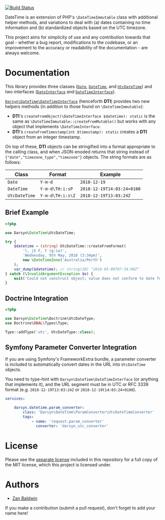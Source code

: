 [![Build Status](https://travis-ci.org/darsyn/datetime.svg?branch=master)](https://travis-ci.org/darsyn/datetime)

DateTime is an extension of PHP's `\DateTimeImmutable` class with additional
helper methods, and variations to deal with (a) dates containing no time
information and (b) standardized objects based on the UTC timezone.

This project aims for simplicity of use and any contribution towards that goal -
whether a bug report, modifications to the codebase, or an improvement to the
accuracy or readability of the documentation - are always welcome.

# Documentation

This library provides three classes ([`Date`](src/Date.php), 
[`DateTime`](src/DateTime.php), and [`UtcDateTime`](src/UtcDateTime.php)) and
two interfaces ([`DateInterface`](src/DateInterface.php) and
[`DateTimeInterface`](src/DateTimeInterface.php)).

[`Darsyn\DateTime\DateTimeInterface`](src/DateTimeInterface.php) (henceforth
**DTI**) provides two new helpers methods (in addition to those found on
`\DateTimeImmutable`):

- **DTI**'s `createFromObject(\DateTimeInterface $datetime): static` is the
  same as `\DateTimeImmutable::createFromMutable()` but works with any object
  that implements `\DateTimeInterface`.
- **DTI**'s `createFromTimestamp(int $timestamp): static` creates a **DTI**
  object from an integer timestamp.
  
On top of these, **DTI** objects can be stringified into a format appropriate to
the calling class, and when JSON-enoded returns that string instead of
`{"date","timezone_type","timezone"}` objects. The string formats are as
follows:

| Class         | Format           | Example                    |
|---------------|------------------|----------------------------|
| `Date`        | `Y-m-d`          | `2018-12-19`               |
| `DateTime`    | `Y-m-d\TH:i:sP`  | `2018-12-19T14:03:24+0100` |
| `UtcDateTime` | `Y-m-d\TH:i:s\Z` | `2018-12-19T13:03:24Z`     |

## Brief Example

```php
<?php

use Darsyn\DateTime\UtcDateTime;

try {
    $datetime = (string) UtcDateTime::createFromFormat(
        'l, jS F, Y (g:ia)', 
        'Wednesday, 9th May, 2018 (3:34pm)',
        new \DateTimeZone('Australia/Perth')
    );
    var_dump($datetime); // string(20) "2018-05-09T07:34:00Z"
} catch (\InvalidArgumentException $e) {
    exit('Could not construct object; value does not conform to date format.');
}
```

## Doctrine Integration

```php
<?php

use Darsyn\DateTime\Doctrine\UtcDateType;
use Doctrine\DBAL\Types\Type;

Type::addType('utc', UtcDateType::class);
```

## Symfony Parameter Converter Integration

If you are using Symfony's FrameworkExtra bundle, a parameter converter is 
included to automatically convert dates in the URL into `UtcDateTime` objects.

You need to type-hint with `Darsyn\DateTime\DateTimeInterface` (or anything that 
implements it), and the URL segment must be in UTC or RFC 3339 format (e.g. 
`2018-12-19T13:03:24Z` or `2018-12-19t14:03:24+0100`).

```yaml
services:

    darsyn.datetime.param_converter:
        class: 'Darsyn\DateTime\ParamConverter\UtcDateTimeConverter'
        tags:
            - name: 'request.param_converter'
              converter: 'darsyn_utc_converter'
```

# License

Please see the [separate license](LICENSE.md) included in this repository for a
full copy of the MIT license, which this project is licensed under.

# Authors

- [Zan Baldwin](https://zanbaldwin.com)

If you make a contribution (submit a pull request), don't forget to add your
name here!
